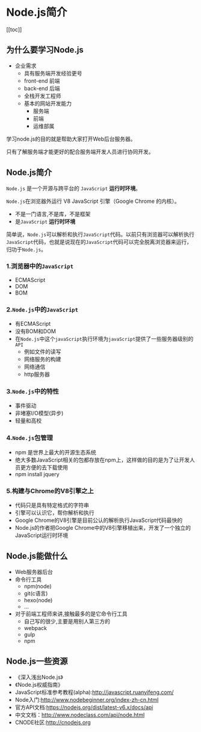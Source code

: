 
#   Node.js简介

[[toc]]

## 为什么要学习Node.js

- 企业需求
    - 具有服务端开发经验更号
    - front-end 前端
    - back-end 后端
    - 全栈开发工程师
    - 基本的网站开发能力
        - 服务端
        - 前端
        - 运维部属

学习node.js的目的就是帮助大家打开Web后台服务器。

只有了解服务端才能更好的配合服务端开发人员进行协同开发。


## Node.js简介

`Node.js` 是一个开源与跨平台的 `JavaScript` **运行时环境**。

`Node.js`在浏览器外运行 V8 JavaScript 引擎（Google Chrome 的内核）。

- 不是一门语言,不是库，不是框架
- 是`JavaScript` **运行时环境**

简单说，`Node.js`可以解析和执行`JavaScript`代码。以前只有浏览器可以解析执行`JavaScript`代码，也就是说现在的`JavaScript`代码可以完全脱离浏览器来运行，归功于`Node.js`。

### 1.浏览器中的`JavaScript`

- ECMAScript
- DOM
- BOM

### 2.`Node.js`中的`JavaScript`

- 有ECMAScript
- 没有BOM和DOM
- 在`Node.js`中这个`javaScript`执行环境为`javaScript`提供了一些服务器级别的`API`
    - 例如文件的读写
    - 网络服务的构建
    - 网络通信
    - http服务器

### 3.`Node.js`中的特性

- 事件驱动
- 非堵塞I/O模型(异步)
- 轻量和高校

### 4.`Node.js`包管理

- npm 是世界上最大的开源生态系统
- 绝大多数JavaScript相关的包都存放在npm上，这样做的目的是为了让开发人员更方便的去下载使用
- npm install jquery

### 5.构建与Chrome的V8引擎之上

- 代码只是具有特定格式的字符串
- 引擎可以认识它，帮你解析和执行
- Google Chrome的V8引擎是目前公认的解析执行JavaScript代码最快的
- Node.js的作者把Google Chrome中的V8引擎移植出来，开发了一个独立的JavaScript运行时环境


## Node.js能做什么

- Web服务器后台
- 命令行工具
    - npm(node)
    - git(c语言)
    - hexo(node)
    - ...
- 对于前端工程师来讲,接触最多的是它命令行工具
    - 自己写的很少,主要是用别人第三方的
    - webpack
    - gulp
    - npm



## Node.js一些资源

- 《深入浅出Node.js》
- 《Node.js权威指南》
- JavaScript标准参考教程(alpha):http://javascript.ruanyifeng.com/
- Node入门:http://www.nodebeginner.org/index-zh-cn.html
- 官方API文档:https://nodejs.org/dist/latest-v6.x/docs/api
- 中文文档：http://www.nodeclass.com/api/node.html
- CNODE社区:http://cnodejs.org